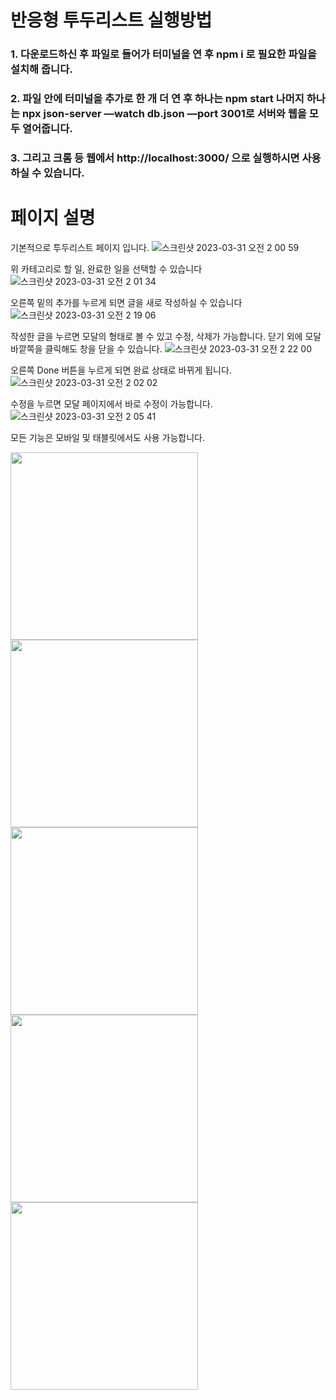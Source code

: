 # 반응형 투두리스트 실행방법
### 1. 다운로드하신 후 파일로 들어가 터미널을 연 후 npm i 로 필요한 파일을 설치해 줍니다.
### 2. 파일 안에 터미널을 추가로 한 개 더 연 후 하나는 npm start 나머지 하나는 npx json-server —watch db.json —port 3001로 서버와 웹을 모두 열어줍니다.
### 3. 그리고 크롬 등 웹에서 http://localhost:3000/ 으로 실행하시면 사용하실 수 있습니다.

# 페이지 설명

기본적으로 투두리스트 페이지 입니다.
![스크린샷 2023-03-31 오전 2 00 59](https://user-images.githubusercontent.com/116047764/228914087-eae1a88c-755c-458a-b3d8-6835bd983ec4.png)

위 카테고리로 할 일, 완료한 일을 선택할 수 있습니다
![스크린샷 2023-03-31 오전 2 01 34](https://user-images.githubusercontent.com/116047764/228914233-4ebf27a1-3ae3-44ae-af77-ada3026c79e5.png)

오른쪽 밑의 추가를 누르게 되면 글을 새로 작성하실 수 있습니다
![스크린샷 2023-03-31 오전 2 19 06](https://user-images.githubusercontent.com/116047764/228914953-51af9753-aaee-454c-9eee-0f445e3f09ef.png)

작성한 글을 누르면 모달의 형태로 볼 수 있고 수정, 삭제가 가능합니다. 닫기 외에 모달 바깥쪽을 클릭해도 창을 닫을 수 있습니다.
![스크린샷 2023-03-31 오전 2 22 00](https://user-images.githubusercontent.com/116047764/228915614-8e1ae33d-297b-4925-9490-cd625e540213.png)

오른쪽 Done 버튼을 누르게 되면 완료 상태로 바뀌게 됩니다.
![스크린샷 2023-03-31 오전 2 02 02](https://user-images.githubusercontent.com/116047764/228915872-14a652d3-55e5-4192-bead-5ff0eefded8d.png)

수정을 누르면 모달 페이지에서 바로 수정이 가능합니다.
![스크린샷 2023-03-31 오전 2 05 41](https://user-images.githubusercontent.com/116047764/228916007-3061a6c9-e621-4bd6-86ad-9e5e11a9783f.png)

모든 기능은 모바일 및 태블릿에서도 사용 가능합니다.

<img src="https://user-images.githubusercontent.com/116047764/228916390-6345d6f2-b578-486d-92e7-26ddd386848c.png" width="300"/><img src="https://user-images.githubusercontent.com/116047764/228916421-cc05cfe7-1e58-477f-aa2e-02dbed599974.png" width="300"/>
<img src="https://user-images.githubusercontent.com/116047764/228916440-ab32a361-ffac-47d0-b5fa-0b874d2d72c2.png" width="300" />
<img src="https://user-images.githubusercontent.com/116047764/228916464-07d62ace-55a7-4928-a0ac-4fced93a4b4b.png" width="300"/>
<img src="https://user-images.githubusercontent.com/116047764/228916495-e32e5a31-952b-4a07-bd18-9451f6de250b.png" width="300"/>

